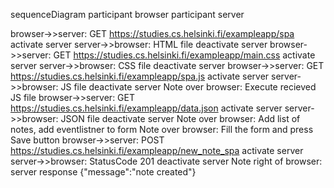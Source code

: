 sequenceDiagram
participant browser
participant server

browser->>server: GET https://studies.cs.helsinki.fi/exampleapp/spa
activate server
server->>browser: HTML file
deactivate server
browser->>server: GET https://studies.cs.helsinki.fi/exampleapp/main.css
activate server
server->>browser: CSS file
deactivate server
browser->>server: GET https://studies.cs.helsinki.fi/exampleapp/spa.js
activate server
server->>browser: JS file
deactivate server
Note over browser: Execute recieved JS file
browser->>server: GET https://studies.cs.helsinki.fi/exampleapp/data.json
activate server
server->>browser: JSON file
deactivate server
Note over browser: Add list of notes, add eventlistner to form
Note over browser: Fill the form and press Save button
browser->>server: POST https://studies.cs.helsinki.fi/exampleapp/new_note_spa
activate server
server->>browser: StatusCode 201
deactivate server
Note right of browser: server response {"message":"note created"}